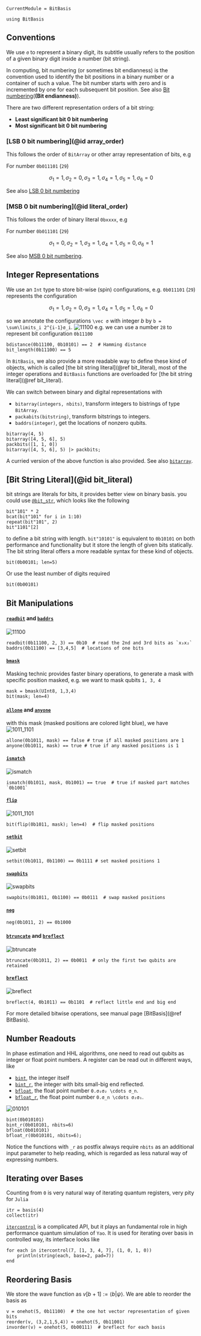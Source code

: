 ```@meta
CurrentModule = BitBasis
```

```@setup tutorial
using BitBasis
```

## Conventions

We use ``σ`` to represent a binary digit, its subtitle usually refers to the
position of a given binary digit inside a number (bit string).

In computing, bit numbering (or sometimes bit endianness) is the convention used to identify the bit positions in a binary number or a container of such a value. The bit number starts with zero and is incremented by one for each subsequent bit position. See also [Bit numbering](https://en.wikipedia.org/wiki/Bit_numbering)(**(Bit endianness)**).

There are two different representation orders of a bit string:

- **Least significant bit 0 bit  numbering**
- **Most significant bit 0 bit numbering**

### [**LSB 0 bit numbering**](@id array_order)

This follows the order of `BitArray` or other array representation of bits, e.g

For number `0b011101` (`29`)

```math
\sigma_1=1, \sigma_2=0, \sigma_3=1, \sigma_4=1, \sigma_5=1, \sigma_6=0
```

See also [LSB 0 bit numbering](https://en.wikipedia.org/wiki/Bit_numbering#LSB_0_bit_numbering)

### [**MSB 0 bit numbering**](@id literal_order)

This follows the order of binary literal `0bxxxx`, e.g

For number `0b011101` (`29`)

```math
\sigma_1=0, \sigma_2=1, \sigma_3=1, \sigma_4=1, \sigma_5=0, \sigma_6=1
```

See also [MSB 0 bit numbering](https://en.wikipedia.org/wiki/Bit_numbering#MSB_0_bit_numbering).

## Integer Representations

We use an `Int` type to store bit-wise (spin) configurations, e.g. `0b011101` (`29`) represents the configuration

```math
\sigma_1=1, \sigma_2=0, \sigma_3=1, \sigma_4=1, \sigma_5=1, \sigma_6=0
```

so we annotate the configurations ``\vec σ`` with integer $b$ by ``b = \sum\limits_i 2^{i-1}σ_i``.
![11100](assets/bitbasic.png)
e.g. we can use a number `28` to represent bit configuration `0b11100`

```@repl tutorial
bdistance(0b11100, 0b10101) == 2  # Hamming distance
bit_length(0b11100) == 5
```

In `BitBasis`, we also provide a more readable way to define these kind of objects, which is called [the bit string literal](@ref bit_literal), most of the integer operations and `BitBasis` functions are overloaded for [the bit string literal](@ref bit_literal).

We can switch between binary and digital representations with
* `bitarray(integers, nbits)`, transform integers to bistrings of type `BitArray`.
* `packabits(bitstring)`, transform bitstrings to integers.
* `baddrs(integer)`, get the locations of nonzero qubits.

```@repl tutorial
bitarray(4, 5)
bitarray([4, 5, 6], 5)
packbits([1, 1, 0])
bitarray([4, 5, 6], 5) |> packbits;
```

A curried version of the above function is also provided. See also [`bitarray`](@ref).

## [Bit String Literal](@id bit_literal)
bit strings are literals for bits, it provides better view on binary basis.
you could use [`@bit_str`](@ref), which looks like the following

```@repl tutorial
bit"101" * 2
bcat(bit"101" for i in 1:10)
repeat(bit"101", 2)
bit"1101"[2]
```

to define a bit string with length. `bit"10101"` is equivalent to `0b10101` on both performance and functionality but it store the length of given bits statically.
The bit string literal offers a more readable syntax for these kind of objects.

```@repl tutorial
bit(0b00101; len=5)
```

Or use the least number of digits required

```@repl tutorial
bit(0b00101)
```

## Bit Manipulations
#### [`readbit`](@ref) and [`baddrs`](@ref)
![11100](assets/11100.png)

```@repl tutorial
readbit(0b11100, 2, 3) == 0b10  # read the 2nd and 3rd bits as `x₃x₂`
baddrs(0b11100) == [3,4,5]  # locations of one bits
```

#### [`bmask`](@ref)
Masking technic provides faster binary operations, to generate a mask with specific position masked, e.g. we want to mask qubits `1, 3, 4`

```@repl tutorial
mask = bmask(UInt8, 1,3,4)
bit(mask; len=4)
```

#### [`allone`](@ref) and [`anyone`](@ref)
with this mask (masked positions are colored light blue), we have
![1011_1101](assets/1011_1101.png)

```@repl tutorial
allone(0b1011, mask) == false # true if all masked positions are 1
anyone(0b1011, mask) == true # true if any masked positions is 1
```

#### [`ismatch`](@ref)
![ismatch](assets/ismatch.png)

```@repl tutorial
ismatch(0b1011, mask, 0b1001) == true  # true if masked part matches `0b1001`
```


#### [`flip`](@ref)
![1011_1101](assets/flip.png)

```@repl tutorial
bit(flip(0b1011, mask); len=4)  # flip masked positions
```

#### [`setbit`](@ref)
![setbit](assets/setbit.png)

```@repl tutorial
setbit(0b1011, 0b1100) == 0b1111 # set masked positions 1
```

#### [`swapbits`](@ref)
![swapbits](assets/swapbits.png)

```@repl tutorial
swapbits(0b1011, 0b1100) == 0b0111  # swap masked positions
```

#### [`neg`](@ref)

```@repl tutorial
neg(0b1011, 2) == 0b1000
```

#### [`btruncate`](@ref) and [`breflect`](@ref)
![btruncate](assets/btruncate.png)

```@repl tutorial
btruncate(0b1011, 2) == 0b0011  # only the first two qubits are retained
```

#### [`breflect`](@ref)
![breflect](assets/breflect.png)

```@repl tutorial
breflect(4, 0b1011) == 0b1101  # reflect little end and big end
```


For more detailed bitwise operations, see manual page [BitBasis](@ref BitBasis).

## Number Readouts
In phase estimation and HHL algorithms, one need to read out qubits as integer or float point numbers.
A register can be read out in different ways, like
* [`bint`](@ref), the integer itself
* [`bint_r`](@ref), the integer with bits small-big end reflected.
* [`bfloat`](@ref), the float point number ``0.σ₁σ₂ \cdots σ_n``.
* [`bfloat_r`](@ref), the float point number ``0.σ_n \cdots σ₂σ₁``.

![010101](assets/010101.png)


```@repl tutorial
bint(0b010101)
bint_r(0b010101, nbits=6)
bfloat(0b010101)
bfloat_r(0b010101, nbits=6);
```

Notice the functions with `_r` as postfix always require `nbits` as an additional input parameter to help reading, which is regarded as less natural way of expressing numbers.

## Iterating over Bases
Counting from `0` is very natural way of iterating quantum registers, very pity for `Julia`


```@repl tutorial
itr = basis(4)
collect(itr)
```


[`itercontrol`](@ref) is a complicated API, but it plays an fundamental role in high performance quantum simulation of `Yao`. It is used for iterating over basis in controlled way, its interface looks like

```@repl tutorial
for each in itercontrol(7, [1, 3, 4, 7], (1, 0, 1, 0))
    println(string(each, base=2, pad=7))
end
```

## Reordering Basis
We store the wave function as $v[b+1] := \langle b|\psi\rangle$.
We are able to reorder the basis as


```@repl tutorial
v = onehot(5, 0b11100)  # the one hot vector representation of given bits
reorder(v, (3,2,1,5,4)) ≈ onehot(5, 0b11001)
invorder(v) ≈ onehot(5, 0b00111)  # breflect for each basis
```
